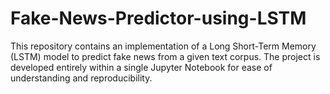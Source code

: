 # Fake-News-Predictor-using-LSTM
This repository contains an implementation of a Long Short-Term Memory (LSTM) model to predict fake news from a given text corpus. The project is developed entirely within a single Jupyter Notebook for ease of understanding and reproducibility.
